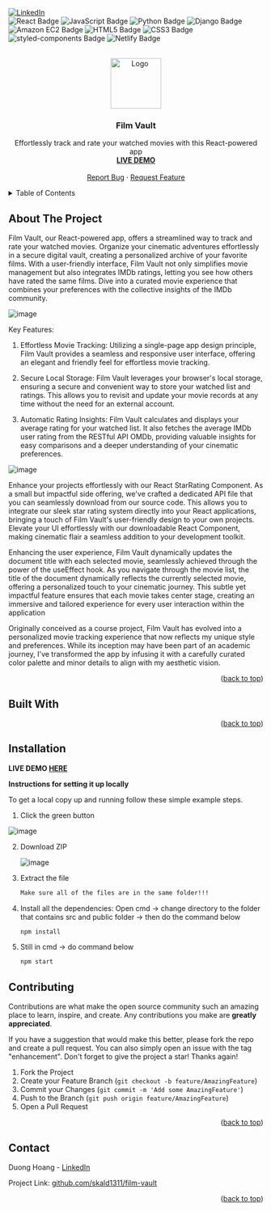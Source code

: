 [![LinkedIn][linkedin-shield]][linkedin-url]
<br />
![React Badge](https://img.shields.io/badge/React-61DAFB?logo=react&logoColor=000&style=flat)
![JavaScript Badge](https://img.shields.io/badge/JavaScript-F7DF1E?logo=javascript&logoColor=000&style=flat)
![Python Badge](https://img.shields.io/badge/Python-3776AB?logo=python&logoColor=fff&style=flat)
![Django Badge](https://img.shields.io/badge/Django-092E20?logo=django&logoColor=fff&style=flat)
![Amazon EC2 Badge](https://img.shields.io/badge/Amazon%20EC2-F90?logo=amazonec2&logoColor=fff&style=flat)
![HTML5 Badge](https://img.shields.io/badge/HTML5-E34F26?logo=html5&logoColor=fff&style=flat)
![CSS3 Badge](https://img.shields.io/badge/CSS3-1572B6?logo=css3&logoColor=fff&style=flat)
![styled-components Badge](https://img.shields.io/badge/styled--components-DB7093?logo=styledcomponents&logoColor=fff&style=flat)
![Netlify Badge](https://img.shields.io/badge/Netlify-00C7B7?logo=netlify&logoColor=fff&style=flat)



<!-- PROJECT LOGO -->
<br />
<div align="center">
  <a href="https://github.com/skald1311/film-vault">
    <img src="https://github.com/skald1311/film-vault/assets/84189062/13a7ad63-2361-4473-99d1-4eb45c077a02" alt="Logo" width="100" height="100">
  </a>



<h3 align="center">Film Vault</h3>

  <p align="center">
    Effortlessly track and rate your watched movies with this React-powered app
    <br />
    <a href="https://film-vault-dmhoang.netlify.app"><strong>LIVE DEMO</strong></a>
    <br />
    <br />
    <a href="https://github.com/skald1311/film-vault/issues">Report Bug</a>
    ·
    <a href="https://github.com/skald1311/film-vault/issues">Request Feature</a>
  </p>
</div>



<!-- TABLE OF CONTENTS -->
<details>
  <summary>Table of Contents</summary>
  <ol>
    <li>
      <a href="#about-the-project">About The Project</a>
      <ul>
        <li><a href="#built-with">Built With</a></li>
      </ul>
    </li>
    <li>
      <a href="#getting-started">Getting Started</a>
      <ul>
        <li><a href="#installation">Installation</a></li>
      </ul>
    </li>
    <li><a href="#contributing">Contributing</a></li>
    <li><a href="#contact">Contact</a></li>
  </ol>
</details>



<!-- ABOUT THE PROJECT -->
## About The Project

Film Vault, our React-powered app, offers a streamlined way to track and rate your watched movies. Organize your cinematic adventures effortlessly in a secure digital vault, creating a personalized archive of your favorite films. With a user-friendly interface, Film Vault not only simplifies movie management but also integrates IMDb ratings, letting you see how others have rated the same films. Dive into a curated movie experience that combines your preferences with the collective insights of the IMDb community.

![image](https://github.com/skald1311/film-vault/assets/84189062/6ebed64f-e041-4c87-94cc-299fc65b0dd5)



Key Features:

1. Effortless Movie Tracking: Utilizing a single-page app design principle, Film Vault provides a seamless and responsive user interface, offering an elegant and friendly feel for effortless movie tracking.

2. Secure Local Storage: Film Vault leverages your browser's local storage, ensuring a secure and convenient way to store your watched list and ratings. This allows you to revisit and update your movie records at any time without the need for an external account.

3. Automatic Rating Insights: Film Vault calculates and displays your average rating for your watched list. It also fetches the average IMDb user rating from the RESTful API OMDb, providing valuable insights for easy comparisons and a deeper understanding of your cinematic preferences.

![image](https://github.com/skald1311/film-vault/assets/84189062/028bd6f2-23d1-4602-8121-48a1aac914c5)

Enhance your projects effortlessly with our React StarRating Component. As a small but impactful side offering, we've crafted a dedicated API file that you can seamlessly download from our source code. This allows you to integrate our sleek star rating system directly into your React applications, bringing a touch of Film Vault's user-friendly design to your own projects. Elevate your UI effortlessly with our downloadable React Component, making cinematic flair a seamless addition to your development toolkit.

Enhancing the user experience, Film Vault dynamically updates the document title with each selected movie, seamlessly achieved through the power of the useEffect hook. As you navigate through the movie list, the title of the document dynamically reflects the currently selected movie, offering a personalized touch to your cinematic journey. This subtle yet impactful feature ensures that each movie takes center stage, creating an immersive and tailored experience for every user interaction within the application

Originally conceived as a course project, Film Vault has evolved into a personalized movie tracking experience that now reflects my unique style and preferences. While its inception may have been part of an academic journey, I've transformed the app by infusing it with a carefully curated color palette and minor details to align with my aesthetic vision.




<p align="right">(<a href="#readme-top">back to top</a>)</p>


<!-- Built With -->
## Built With



<p align="right">(<a href="#readme-top">back to top</a>)</p>



<!-- GETTING STARTED -->
## Installation

**LIVE DEMO [HERE](https://film-vault-dmhoang.netlify.app)**

**Instructions for setting it up locally**

To get a local copy up and running follow these simple example steps.

1. Click the green button

  ![image](https://user-images.githubusercontent.com/84189062/210023644-49f6ee47-b8aa-479d-b192-c9985ef913cd.png)
   
   
2. Download ZIP

   ![image](https://user-images.githubusercontent.com/84189062/210023664-4d06ef4a-71a7-444d-9778-bf21c8ed30ae.png)
  
  
3. Extract the file
   ```sh
   Make sure all of the files are in the same folder!!!
   ```

4. Install all the dependencies: Open cmd -> change directory to the folder that contains src and public folder -> then do the command below
   ```sh
   npm install
   ```

5. Still in cmd -> do command below
   ```sh
   npm start
   ```

<!-- CONTRIBUTING -->
## Contributing

Contributions are what make the open source community such an amazing place to learn, inspire, and create. Any contributions you make are **greatly appreciated**.

If you have a suggestion that would make this better, please fork the repo and create a pull request. You can also simply open an issue with the tag "enhancement".
Don't forget to give the project a star! Thanks again!

1. Fork the Project
2. Create your Feature Branch (`git checkout -b feature/AmazingFeature`)
3. Commit your Changes (`git commit -m 'Add some AmazingFeature'`)
4. Push to the Branch (`git push origin feature/AmazingFeature`)
5. Open a Pull Request

<p align="right">(<a href="#readme-top">back to top</a>)</p>



<!-- CONTACT -->
## Contact

Duong Hoang - [LinkedIn](https://www.linkedin.com/in/hmd1311/)

Project Link: [github.com/skald1311/film-vault](https://github.com/skald1311/film-vault)

<p align="right">(<a href="#readme-top">back to top</a>)</p>


[linkedin-shield]: https://img.shields.io/badge/LinkedIn-0A66C2?logo=linkedin&logoColor=fff&style=flat
[linkedin-url]: https://www.linkedin.com/in/hmd1311/
[Javascript]: https://img.shields.io/badge/JavaScript-F7DF1E?logo=javascript&logoColor=000&style=flat
[Javascript-url]: https://www.javascript.com/
[Python]: https://img.shields.io/badge/Python-3776AB?logo=python&logoColor=fff&style=flat
[Python-url]: https://www.python.org
[HTML5]: https://img.shields.io/badge/HTML5-E34F26?logo=html5&logoColor=fff&style=flat
[HTML5-url]: https://en.wikipedia.org/wiki/HTML
[CSS]: https://img.shields.io/badge/CSS3-1572B6?logo=css3&logoColor=fff&style=flat
[CSS-url]: https://en.wikipedia.org/wiki/CSS
[Pytorch]: https://img.shields.io/badge/PyTorch-EE4C2C?logo=pytorch&logoColor=fff&style=flat
[Pytorch-url]: https://pytorch.org
[React]: https://img.shields.io/badge/React-61DAFB?logo=react&logoColor=000&style=flat
[React-url]: https://react.dev
[Django]: https://img.shields.io/badge/Django-092E20?logo=django&logoColor=fff&style=flat
[Django-url]: https://www.djangoproject.com
[Styled-Component]: https://img.shields.io/badge/styled--components-DB7093?logo=styledcomponents&logoColor=fff&style=flat
[Styled-Component-url]: https://styled-components.com
[Netlify]: https://img.shields.io/badge/Netlify-00C7B7?logo=netlify&logoColor=fff&style=flat
[Netlify-url]: https://www.netlify.com
[AWS-EC2]: https://img.shields.io/badge/Amazon%20EC2-F90?logo=amazonec2&logoColor=fff&style=flat
[AWS-EC2-url]: https://aws.amazon.com/ec2/

